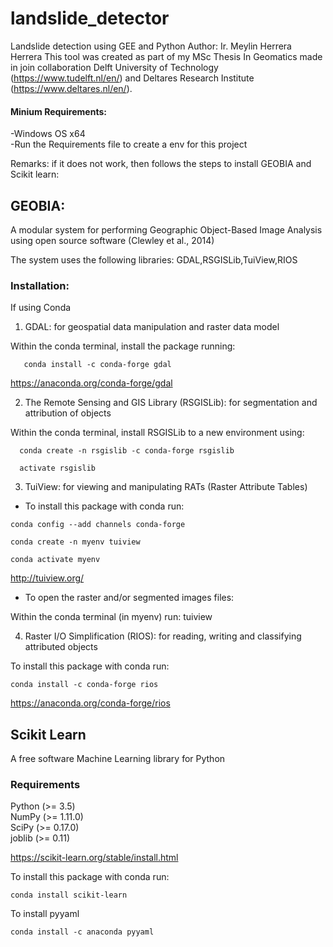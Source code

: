 # landslide_detector
Landslide detection using GEE and Python
Author: Ir. Meylin Herrera Herrera 
This tool was created as part of my MSc Thesis In Geomatics made in join collaboration Delft University of Technology (https://www.tudelft.nl/en/) and Deltares Research Institute (https://www.deltares.nl/en/).


#### Minium Requirements:
-Windows OS x64 \
-Run the Requirements file to create a env for this project

Remarks: if it does not work, then follows the steps to install GEOBIA and Scikit learn: 


## GEOBIA: 

A modular system for performing Geographic Object-Based Image Analysis using open source software (Clewley et al., 2014)

The system uses the following libraries: GDAL,RSGISLib,TuiView,RIOS

### Installation:

If using Conda

1. GDAL: for geospatial data manipulation and raster data model
   
Within the conda terminal, install the package running:

```
   conda install -c conda-forge gdal 
```
https://anaconda.org/conda-forge/gdal

2. The Remote Sensing and GIS Library (RSGISLib): for segmentation and attribution of objects

Within the conda terminal, install RSGISLib to a new environment using:

```
  conda create -n rsgislib -c conda-forge rsgislib   

  activate rsgislib
```

3. TuiView: for viewing and manipulating RATs (Raster Attribute Tables)

- To install this package with conda run:  

```
conda config --add channels conda-forge

conda create -n myenv tuiview

conda activate myenv
```
http://tuiview.org/


- To open the raster and/or segmented images files:

Within the conda terminal (in myenv) run: tuiview

4. Raster I/O Simplification (RIOS): for reading, writing and classifying attributed objects

To install this package with conda run:
```
conda install -c conda-forge rios 
```

https://anaconda.org/conda-forge/rios


## Scikit Learn
A free software Machine Learning library for Python 
 
### Requirements 
Python (>= 3.5)\
NumPy (>= 1.11.0)\
SciPy (>= 0.17.0)\
joblib (>= 0.11)

https://scikit-learn.org/stable/install.html

To install this package with conda run:
```
conda install scikit-learn
```
To install pyyaml

```
conda install -c anaconda pyyaml
```
